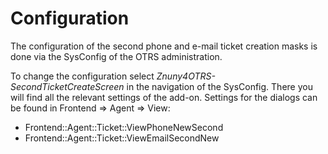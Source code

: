 # Configuration

The configuration of the second phone and e-mail ticket creation masks is done via the SysConfig of the OTRS administration.

To change the configuration select _Znuny4OTRS-SecondTicketCreateScreen_ in the navigation of the SysConfig. There you will find all the relevant settings of the add-on. Settings for the dialogs can be found in Frontend => Agent => View:

* Frontend::Agent::Ticket::ViewPhoneNewSecond
* Frontend::Agent::Ticket::ViewEmailSecondNew
